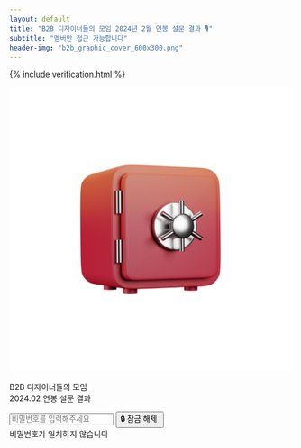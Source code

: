 ```yaml
---
layout: default
title: "B2B 디자이너들의 모임 2024년 2월 연봉 설문 결과 🎙"
subtitle: "멤버만 접근 가능합니다"
header-img: "b2b_graphic_cover_600x300.png"
---
```

{% include verification.html %}
<script>
    window.addEventListener('DOMContentLoaded', (event) => {
        document.getElementById('c-header').remove();
        document.getElementById('c-footer').remove();
    });
</script>
<div class="o-wrapper">
    <div class="o-grid">
        <div class="m-center">
            <img src="./lock.png" class="survey-image">
            <p class="survey-title">B2B 디자이너들의 모임<br>2024.02 연봉 설문 결과</p>
            <input id="passwordInput" name="passwordInput" placeholder="비밀번호를 입력해주세요" type="password">
            <input type="button" id="passwordSubmit" value="🔒 잠금 해제 " onclick="verification('./content.html')">
        </div>
    </div>
</div>
<div id="snackbar-bottom">비밀번호가 일치하지 않습니다</div>